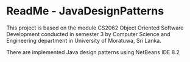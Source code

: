# ReadMe - JavaDesignPatterns

This project is based on the module CS2062 Object Oriented Software Development conducted in semester 3 
by Computer Science and Engineering department in University of Moratuwa, Sri Lanka.

There are implemented Java design patterns using NetBeans IDE 8.2

